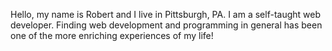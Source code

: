 Hello, my name is Robert and I live in Pittsburgh, PA. I am a self-taught web developer.
Finding web development and programming in general has been one of the more enriching
experiences of my life!
